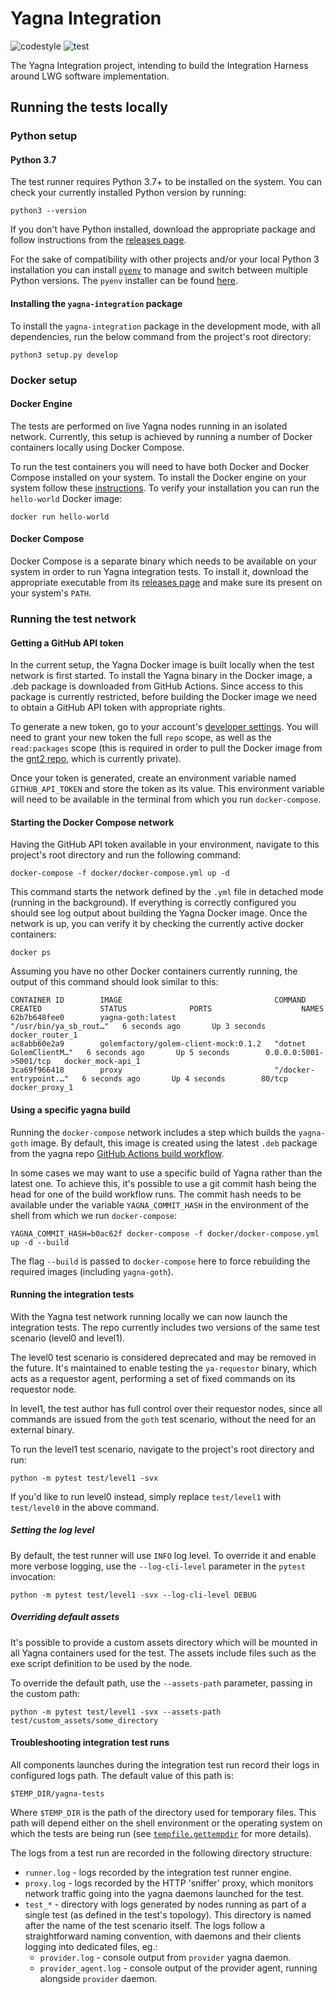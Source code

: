 # Yagna Integration

![codestyle](https://github.com/golemfactory/yagna-integration/workflows/codestyle/badge.svg?event=push)
![test](https://github.com/golemfactory/yagna-integration/workflows/test/badge.svg?event=push)

The Yagna Integration project, intending to build the Integration Harness around LWG software implementation.

## Running the tests locally

### Python setup

#### Python 3.7
The test runner requires Python 3.7+ to be installed on the system. You can check your currently installed Python version by running:
```
python3 --version
```

If you don't have Python installed, download the appropriate package and follow instructions from the [releases page](https://www.python.org/downloads/).

For the sake of compatibility with other projects and/or your local Python 3 installation you can install [`pyenv`](https://github.com/pyenv/pyenv) to manage and switch between multiple Python versions. The `pyenv` installer can be found [here](https://github.com/pyenv/pyenv-installer).

#### Installing the `yagna-integration` package
To install the `yagna-integration` package in the development mode, with all dependencies, run the below command from the project's root directory:
```
python3 setup.py develop
```

### Docker setup

#### Docker Engine
The tests are performed on live Yagna nodes running in an isolated network. Currently, this setup is achieved by running a number of Docker containers locally using Docker Compose.

To run the test containers you will need to have both Docker and Docker Compose installed on your system. To install the Docker engine on your system follow these [instructions](https://docs.docker.com/engine/install/). To verify your installation you can run the `hello-world` Docker image:
```
docker run hello-world
```

#### Docker Compose
Docker Compose is a separate binary which needs to be available on your system in order to run Yagna integration tests. To install it, download the appropriate executable from its [releases page](https://github.com/docker/compose/releases) and make sure its present on your system's `PATH`.

### Running the test network

#### Getting a GitHub API token
In the current setup, the Yagna Docker image is built locally when the test network is first started. To install the Yagna binary in the Docker image, a .deb package is downloaded from GitHub Actions. Since access to this package is currently restricted, before building the Docker image we need to obtain a GitHub API token with appropriate rights.

To generate a new token, go to your account's [developer settings](https://github.com/settings/tokens). You will need to grant your new token the full `repo` scope, as well as the `read:packages` scope (this is required in order to pull the Docker image from the [gnt2 repo](https://github.com/golemfactory/gnt2), which is currently private).

Once your token is generated, create an environment variable named `GITHUB_API_TOKEN` and store the token as its value. This environment variable will need to be available in the terminal from which you run `docker-compose`.

#### Starting the Docker Compose network
Having the GitHub API token available in your environment, navigate to this project's root directory and run the following command:
```
docker-compose -f docker/docker-compose.yml up -d
```

This command starts the network defined by the `.yml` file in detached mode (running in the background). If everything is correctly configured you should see log output about building the Yagna Docker image. Once the network is up, you can verify it by checking the currently active docker containers:
```
docker ps
```

Assuming you have no other Docker containers currently running, the output of this command should look similar to this:
```
CONTAINER ID        IMAGE                                  COMMAND                  CREATED             STATUS              PORTS                    NAMES
62b7b648fee0        yagna-goth:latest                      "/usr/bin/ya_sb_rout…"   6 seconds ago       Up 3 seconds                                 docker_router_1
ac8abb60e2a9        golemfactory/golem-client-mock:0.1.2   "dotnet GolemClientM…"   6 seconds ago       Up 5 seconds        0.0.0.0:5001->5001/tcp   docker_mock-api_1
3ca69f966418        proxy                                  "/docker-entrypoint.…"   6 seconds ago       Up 4 seconds        80/tcp                   docker_proxy_1
```

#### Using a specific yagna build
Running the `docker-compose` network includes a step which builds the `yagna-goth` image. By default, this image is created using the latest `.deb` package from the yagna repo [GitHub Actions build workflow](https://github.com/golemfactory/yagna/actions?query=workflow%3A%22Build+.deb%22).

In some cases we may want to use a specific build of Yagna rather than the latest one. To achieve this, it's possible to use a git commit hash being the head for one of the build workflow runs. The commit hash needs to be available under the variable `YAGNA_COMMIT_HASH` in the environment of the shell from which we run `docker-compose`:
```
YAGNA_COMMIT_HASH=b0ac62f docker-compose -f docker/docker-compose.yml up -d --build
```

The flag `--build` is passed to `docker-compose` here to force rebuilding the required images (including `yagna-goth`).


#### Running the integration tests
With the Yagna test network running locally we can now launch the integration tests. The repo currently includes two versions of the same test scenario (level0 and level1).

The level0 test scenario is considered deprecated and may be removed in the future. It's maintained to enable testing the `ya-requestor` binary, which acts as a requestor agent, performing a set of fixed commands on its requestor node.

In level1, the test author has full control over their requestor nodes, since all commands are issued from the `goth` test scenario, without the need for an external binary.

To run the level1 test scenario, navigate to the project's root directory and run:
```
python -m pytest test/level1 -svx
```

If you'd like to run level0 instead, simply replace `test/level1` with `test/level0` in the above command.

##### Setting the log level
By default, the test runner will use `INFO` log level. To override it and enable more verbose logging, use the `--log-cli-level` parameter in the `pytest` invocation:
```
python -m pytest test/level1 -svx --log-cli-level DEBUG
```

##### Overriding default assets
It's possible to provide a custom assets directory which will be mounted in all Yagna containers used for the test. The assets include files such as the exe script definition to be used by the node.

To override the default path, use the `--assets-path` parameter, passing in the custom path:
```
python -m pytest test/level1 -svx --assets-path test/custom_assets/some_directory
```

#### Troubleshooting integration test runs
All components launches during the integration test run record their logs in configured logs path. The default value of this path is:
```
$TEMP_DIR/yagna-tests
```

Where `$TEMP_DIR` is the path of the directory used for temporary files. This path will depend either on the shell environment or the operating system on which the tests are being run (see [`tempfile.gettempdir`](https://docs.python.org/3/library/tempfile.html) for more details).

The logs from a test run are recorded in the following directory structure:
- `runner.log` - logs recorded by the integration test runner engine.
- `proxy.log` - logs recorded by the HTTP 'sniffer' proxy, which monitors network traffic going into the yagna daemons launched for the test.
-  `test_*` - directory with logs generated by nodes running as part of a single test (as defined in the test's topology). This directory is named after the name of the test scenario itself.
 The logs follow a straightforward naming convention, with daemons and their clients logging into dedicated files, eg.:
   - `provider.log` - console output from `provider` yagna daemon.
   - `provider_agent.log` - console output of the provider agent, running alongside `provider` daemon.

